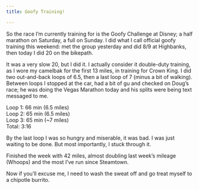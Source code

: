 ```yaml
---
title: Goofy Training!

---
```

So the race I&#8217;m currently training for is the Goofy Challenge at Disney; a half marathon on Saturday, a full on Sunday. I did what I call official goofy training this weekend: met the group yesterday and did 8/9 at Highbanks, then today I did 20 on the bikepath. 

It was a very slow 20, but I did it. I actually consider it double-duty training, as I wore my camelbak for the first 13 miles, in training for Crown King. I did two out-and-back loops of 6.5, then a last loop of 7 (minus a bit of walking). Between loops I stopped at the car, had a bit of gu and checked on Doug&#8217;s race; he was doing the Vegas Marathon today and his splits were being text messaged to me. 

Loop 1: 66 min (6.5 miles)  
Loop 2: 65 min (6.5 miles)  
Loop 3: 65 min (~7 miles)  
Total: 3:16

By the last loop I was so hungry and miserable, it was bad. I was just waiting to be done. But most importantly, I stuck through it.

Finished the week with 42 miles, almost doubling last week&#8217;s mileage (Whoops) and the most I&#8217;ve run since Steamtown.

Now if you&#8217;ll excuse me, I need to wash the sweat off and go treat myself to a chipotle burrito.